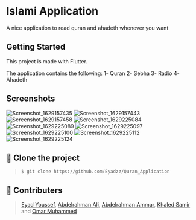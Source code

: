 # Islami Application

A nice application to read quran and ahadeth whenever you want

## Getting Started

This project is made with Flutter.

The application contains the following:
  1- Quran
  2- Sebha
  3- Radio
  4- Ahadeth

## Screenshots
![Screenshot_1629157435](https://user-images.githubusercontent.com/66397595/129781389-9bc6b9c8-7e71-418b-8b0f-6364b8b9d614.png)
![Screenshot_1629157443](https://user-images.githubusercontent.com/66397595/129781396-a1f14602-b6b3-4366-aa1d-eaaa5c5607e6.png)
![Screenshot_1629157458](https://user-images.githubusercontent.com/66397595/129781402-9f8f35d9-b1b6-4101-9f41-0d56fb321ea4.png)
![Screenshot_1629225084](https://user-images.githubusercontent.com/66397595/129781406-80b60d24-646e-4413-b867-d87cf94bc289.png)
![Screenshot_1629225089](https://user-images.githubusercontent.com/66397595/129781409-2692a264-b57e-4e7e-a464-29576449afce.png)
![Screenshot_1629225097](https://user-images.githubusercontent.com/66397595/129781413-fd3c6db2-facb-4cac-901c-36eba3937b77.png)
![Screenshot_1629225100](https://user-images.githubusercontent.com/66397595/129781416-de853a2c-6f3c-4fb5-a6cf-a0f3f3f6dcc2.png)
![Screenshot_1629225112](https://user-images.githubusercontent.com/66397595/129781420-4f32d8e2-03bb-4041-8b88-5968944ada4c.png)
![Screenshot_1629225124](https://user-images.githubusercontent.com/66397595/129781423-9a773352-efae-4feb-855c-fe485c76674d.png)


## :dart: ​Clone the project

> `$ git clone https://github.com/Eyadzz/Quran_Application`

## :busts_in_silhouette:  Contributers

> [Eyad Youssef](https://github.com/Eyadzz), [Abdelrahman Ali](https://github.com/abdelrahmanali6), [Abdelrahman Ammar](https://github.com/Abdelrhman-ammar), [Khaled Samir](https://github.com/khaledsamirr) and [Omar Muhammed](https://github.com/OmarMohamed256)
